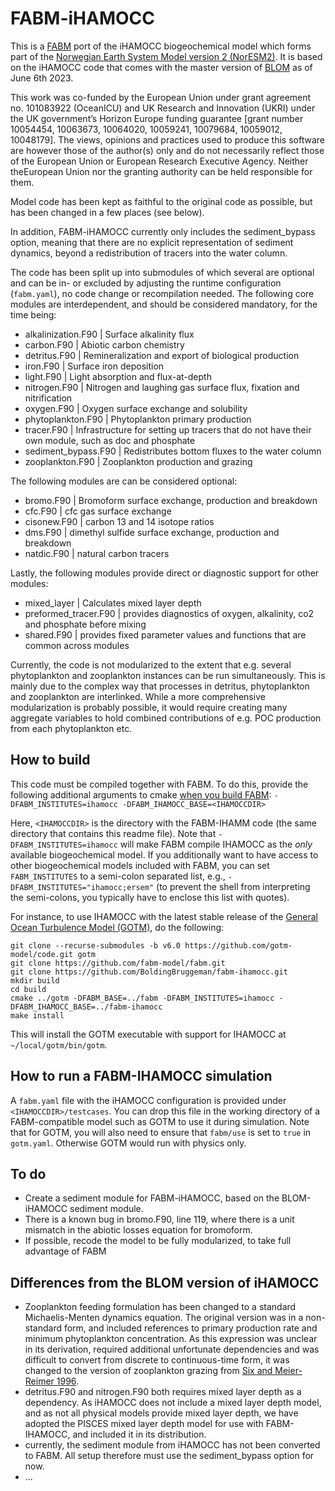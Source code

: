 # FABM-iHAMOCC

This is a [FABM](https://fabm.net) port of the iHAMOCC biogeochemical model which forms part of the [Norwegian Earth System Model version 2 (NorESM2)](https://doi.org/10.5194/gmd-13-2393-2020). It is based on the iHAMOCC code that comes with the master version of [BLOM](https://noresm-docs.readthedocs.io/en/noresm2/model-description/ocn_model.html) as of June 6th 2023.

This work was co-funded by the European Union under grant agreement no. 101083922 (OceanICU) and UK Research and Innovation (UKRI) under the UK government’s Horizon Europe funding guarantee [grant number 10054454, 10063673, 10064020, 10059241, 10079684, 10059012, 10048179]. The views, opinions and practices used to produce this software are however those of the author(s) only and do not necessarily reflect those of the European Union or European Research Executive Agency. Neither theEuropean Union nor the granting authority can be held responsible for them.

Model code has been kept as faithful to the original code as possible, but has been changed in a few places (see below).

In addition, FABM-iHAMOCC currently only includes the sediment_bypass option, meaning that there are no explicit representation of sediment dynamics, beyond a redistribution of tracers into the water column.

The code has been split up into submodules of which several are optional and can be in- or excluded by adjusting the runtime configuration (`fabm.yaml`), no code change or recompilation needed. 
The following core modules are interdependent, and should be considered mandatory, for the time being:
* alkalinization.F90    | Surface alkalinity flux
* carbon.F90            | Abiotic carbon chemistry
* detritus.F90          | Remineralization and export of biological production
* iron.F90              | Surface iron deposition
* light.F90             | Light absorption and flux-at-depth
* nitrogen.F90          | Nitrogen and laughing gas surface flux, fixation and nitrification
* oxygen.F90            | Oxygen surface exchange and solubility
* phytoplankton.F90     | Phytoplankton primary production
* tracer.F90  | Infrastructure for setting up tracers that do not have their own module, such as doc and phosphate
* sediment_bypass.F90   | Redistributes bottom fluxes to the water column
* zooplankton.F90       | Zooplankton production and grazing

The following modules are can be considered optional:
* bromo.F90             | Bromoform surface exchange, production and breakdown
* cfc.F90               | cfc gas surface exchange
* cisonew.F90           | carbon 13 and 14 isotope ratios
* dms.F90               | dimethyl sulfide surface exchange, production and breakdown
* natdic.F90            | natural carbon tracers

Lastly, the following modules provide direct or diagnostic support for other modules:
* mixed_layer           | Calculates mixed layer depth
* preformed_tracer.F90  | provides diagnostics of oxygen, alkalinity, co2 and phosphate before mixing
* shared.F90            | provides fixed parameter values and functions that are common across modules

Currently, the code is not modularized to the extent that e.g. several phytoplankton and zooplankton instances can be run simultaneously. This is mainly due to the complex way that processes in detritus, phytoplankton and zooplankton are interlinked. While a more comprehensive modularization is probably possible, it would require creating many aggregate variables to hold combined contributions of e.g. POC production from each phytoplankton etc.

## How to build

This code must be compiled together with FABM. To do this, provide the following additional arguments to cmake [when you build FABM](https://github.com/fabm-model/fabm/wiki/Building-and-installing): `-DFABM_INSTITUTES=ihamocc -DFABM_IHAMOCC_BASE=<IHAMOCCDIR>`

Here, `<IHAMOCCDIR>` is the directory with the FABM-IHAMM code (the same directory that contains this readme file). Note that `-DFABM_INSTITUTES=ihamocc` will make FABM compile IHAMOCC as the *only* available biogeochemical model. If you additionally want to have access to other biogeochemical models included with FABM, you can set `FABM_INSTITUTES` to a semi-colon separated list, e.g., `-DFABM_INSTITUTES="ihamocc;ersem"` (to prevent the shell from interpreting the semi-colons, you typically have to enclose this list with quotes).

For instance, to use IHAMOCC with the latest stable release of the [General Ocean Turbulence Model (GOTM)](https://gotm.net/), do the following:

```
git clone --recurse-submodules -b v6.0 https://github.com/gotm-model/code.git gotm
git clone https://github.com/fabm-model/fabm.git
git clone https://github.com/BoldingBruggeman/fabm-ihamocc.git
mkdir build
cd build
cmake ../gotm -DFABM_BASE=../fabm -DFABM_INSTITUTES=ihamocc -DFABM_IHAMOCC_BASE=../fabm-ihamocc
make install
```

This will install the GOTM executable with support for IHAMOCC at `~/local/gotm/bin/gotm`.

## How to run a FABM-IHAMOCC simulation

A `fabm.yaml` file with the iHAMOCC configuration is provided under `<IHAMOCCDIR>/testcases`. You can drop this file in the working directory of a FABM-compatible model such as GOTM to use it during simulation. Note that for GOTM, you will also need to ensure that `fabm/use` is set to `true` in `gotm.yaml`. Otherwise GOTM would run with physics only.

## To do

* Create a sediment module for FABM-iHAMOCC, based on the BLOM-iHAMOCC sediment module.
* There is a known bug in bromo.F90, line 119, where there is a unit mismatch in the abiotic losses equation for bromoform.
* If possible, recode the model to be fully modularized, to take full advantage of FABM

## Differences from the BLOM version of iHAMOCC

* Zooplankton feeding formulation has been changed to a standard Michaelis-Menten dynamics equation. The original version was in a non-standard form, and included references to primary production rate and minimum phytoplankton concentration. As this expression was unclear in its derivation, required additional unfortunate dependencies and was difficult to convert from discrete to continuous-time form, it was changed to the version of zooplankton grazing from [Six and Meier-Reimer 1996](https://doi.org/10.1029/96GB02561).
* detritus.F90 and nitrogen.F90 both requires mixed layer depth as a dependency. As iHAMOCC does not include a mixed layer depth model, and as not all physical models provide mixed layer depth, we have adopted the PISCES mixed layer depth model for use with FABM-IHAMOCC, and included it in its distribution.
* currently, the sediment module from iHAMOCC has not been converted to FABM. All setup therefore must use the sediment_bypass option for now.
* ...
